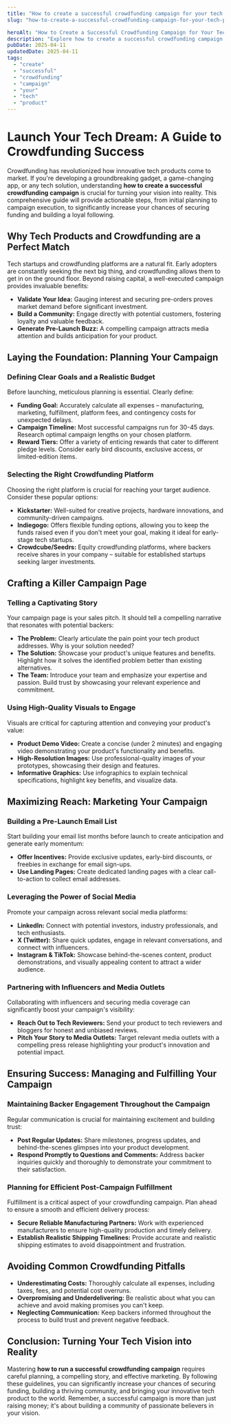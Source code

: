 ```yaml
---
title: "How to create a successful crowdfunding campaign for your tech product"
slug: "how-to-create-a-successful-crowdfunding-campaign-for-your-tech-product"

heroAlt: "How to Create a Successful Crowdfunding Campaign for Your Tech Product visual cover image"
description: "Explore how to create a successful crowdfunding campaign for your tech product in this detailed guide, offering insights, strategies, and practical tips to enhance your understanding and application of the topic."
pubDate: 2025-04-11
updatedDate: 2025-04-11
tags:
  - "create"
  - "successful"
  - "crowdfunding"
  - "campaign"
  - "your"
  - "tech"
  - "product"
---
```


# Launch Your Tech Dream: A Guide to Crowdfunding Success

Crowdfunding has revolutionized how innovative tech products come to market. If you're developing a groundbreaking gadget, a game-changing app, or any tech solution, understanding **how to create a successful crowdfunding campaign** is crucial for turning your vision into reality. This comprehensive guide will provide actionable steps, from initial planning to campaign execution, to significantly increase your chances of securing funding and building a loyal following.

## Why Tech Products and Crowdfunding are a Perfect Match

Tech startups and crowdfunding platforms are a natural fit. Early adopters are constantly seeking the next big thing, and crowdfunding allows them to get in on the ground floor. Beyond raising capital, a well-executed campaign provides invaluable benefits:

- **Validate Your Idea:** Gauging interest and securing pre-orders proves market demand before significant investment.
- **Build a Community:** Engage directly with potential customers, fostering loyalty and valuable feedback.
- **Generate Pre-Launch Buzz:** A compelling campaign attracts media attention and builds anticipation for your product.

## Laying the Foundation: Planning Your Campaign

### Defining Clear Goals and a Realistic Budget

Before launching, meticulous planning is essential. Clearly define:

- **Funding Goal:** Accurately calculate all expenses – manufacturing, marketing, fulfillment, platform fees, and contingency costs for unexpected delays.
- **Campaign Timeline:** Most successful campaigns run for 30-45 days. Research optimal campaign lengths on your chosen platform.
- **Reward Tiers:** Offer a variety of enticing rewards that cater to different pledge levels. Consider early bird discounts, exclusive access, or limited-edition items.

### Selecting the Right Crowdfunding Platform

Choosing the right platform is crucial for reaching your target audience. Consider these popular options:

- **Kickstarter:** Well-suited for creative projects, hardware innovations, and community-driven campaigns.
- **Indiegogo:** Offers flexible funding options, allowing you to keep the funds raised even if you don't meet your goal, making it ideal for early-stage tech startups.
- **Crowdcube/Seedrs:** Equity crowdfunding platforms, where backers receive shares in your company – suitable for established startups seeking larger investments.

## Crafting a Killer Campaign Page

### Telling a Captivating Story

Your campaign page is your sales pitch. It should tell a compelling narrative that resonates with potential backers:

- **The Problem:** Clearly articulate the pain point your tech product addresses. Why is your solution needed?
- **The Solution:** Showcase your product's unique features and benefits. Highlight how it solves the identified problem better than existing alternatives.
- **The Team:** Introduce your team and emphasize your expertise and passion. Build trust by showcasing your relevant experience and commitment.

### Using High-Quality Visuals to Engage

Visuals are critical for capturing attention and conveying your product's value:

- **Product Demo Video:** Create a concise (under 2 minutes) and engaging video demonstrating your product's functionality and benefits.
- **High-Resolution Images:** Use professional-quality images of your prototypes, showcasing their design and features.
- **Informative Graphics:** Use infographics to explain technical specifications, highlight key benefits, and visualize data.

## Maximizing Reach: Marketing Your Campaign

### Building a Pre-Launch Email List

Start building your email list months before launch to create anticipation and generate early momentum:

- **Offer Incentives:** Provide exclusive updates, early-bird discounts, or freebies in exchange for email sign-ups.
- **Use Landing Pages:** Create dedicated landing pages with a clear call-to-action to collect email addresses.

### Leveraging the Power of Social Media

Promote your campaign across relevant social media platforms:

- **LinkedIn:** Connect with potential investors, industry professionals, and tech enthusiasts.
- **X (Twitter):** Share quick updates, engage in relevant conversations, and connect with influencers.
- **Instagram & TikTok:** Showcase behind-the-scenes content, product demonstrations, and visually appealing content to attract a wider audience.

### Partnering with Influencers and Media Outlets

Collaborating with influencers and securing media coverage can significantly boost your campaign's visibility:

- **Reach Out to Tech Reviewers:** Send your product to tech reviewers and bloggers for honest and unbiased reviews.
- **Pitch Your Story to Media Outlets:** Target relevant media outlets with a compelling press release highlighting your product's innovation and potential impact.

## Ensuring Success: Managing and Fulfilling Your Campaign

### Maintaining Backer Engagement Throughout the Campaign

Regular communication is crucial for maintaining excitement and building trust:

- **Post Regular Updates:** Share milestones, progress updates, and behind-the-scenes glimpses into your product development.
- **Respond Promptly to Questions and Comments:** Address backer inquiries quickly and thoroughly to demonstrate your commitment to their satisfaction.

### Planning for Efficient Post-Campaign Fulfillment

Fulfillment is a critical aspect of your crowdfunding campaign. Plan ahead to ensure a smooth and efficient delivery process:

- **Secure Reliable Manufacturing Partners:** Work with experienced manufacturers to ensure high-quality production and timely delivery.
- **Establish Realistic Shipping Timelines:** Provide accurate and realistic shipping estimates to avoid disappointment and frustration.

## Avoiding Common Crowdfunding Pitfalls

- **Underestimating Costs:** Thoroughly calculate all expenses, including taxes, fees, and potential cost overruns.
- **Overpromising and Underdelivering:** Be realistic about what you can achieve and avoid making promises you can't keep.
- **Neglecting Communication:** Keep backers informed throughout the process to build trust and prevent negative feedback.

## Conclusion: Turning Your Tech Vision into Reality

Mastering **how to run a successful crowdfunding campaign** requires careful planning, a compelling story, and effective marketing. By following these guidelines, you can significantly increase your chances of securing funding, building a thriving community, and bringing your innovative tech product to the world. Remember, a successful campaign is more than just raising money; it's about building a community of passionate believers in your vision.
